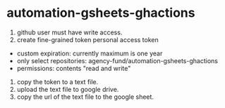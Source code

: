 # automation-gsheets-ghactions

1. github user must have write access.
1. create fine-grained token personal access token
  - custom expiration: currently maximum is one year
  - only select repositories: agency-fund/automation-gsheets-ghactions
  - permissions: contents "read and write"
1. copy the token to a text file.
1. upload the text file to google drive.
1. copy the url of the text file to the google sheet.
